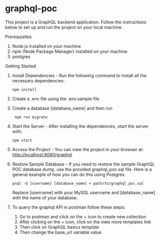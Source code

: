 # graphql-poc

This project is a GraphQL backend application. Follow the instructions below to set up and run the project on your local machine.

Prerequisites

1. Node.js installed on your machine
2. npm (Node Package Manager) installed on your machine
3. postgres

Getting Started

1. Install Dependencies - Run the following command to install all the necessary dependencies:
   ```
   npm install
   ```
2. Create a .env file using the .env.sample file

3. Create a database [database_name] and then run
   ```
    npm run migrate
   ```
4. Start the Server - After installing the dependencies, start the server with:
   ```
   npm start
   ```
5. Access the Project - You can view the project in your browser at:
   <http://localhost:8080/graphql>

6. Restore Sample Database - If you need to restore the sample GraphQL POC database dump, use the provided graphql_poc.sql file.
   Here is a general example of how you can do this using Postgres:
   ```
   psql -U [username] [database_name] < path/to/graphql_poc.sql
   ```
   Replace [username] with your MySQL username and [database_name] with the name of your database.

7. To query the graphql API in postman follow these steps:
   1. Go to postman and click on the + icon to create new collection
   2. After clicking on the + icon, click on the view more templates link
   3. Then click on GraphQL basics template
   4. Then change the base_url variable value
